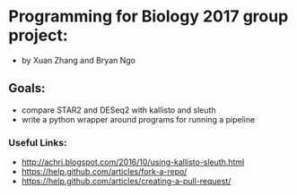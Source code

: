 # Programming for Biology 2017 group project:
* by Xuan Zhang and Bryan Ngo

## Goals:
* compare STAR2 and DESeq2 with kallisto and sleuth
* write a python wrapper around programs for running a pipeline

### Useful Links:
* http://achri.blogspot.com/2016/10/using-kallisto-sleuth.html
* https://help.github.com/articles/fork-a-repo/
* https://help.github.com/articles/creating-a-pull-request/
